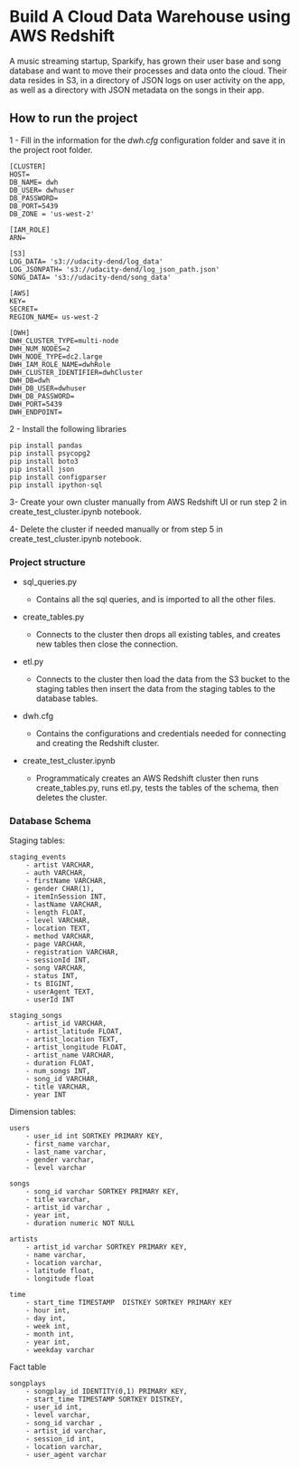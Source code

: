 
# Build A Cloud Data Warehouse using AWS Redshift

A music streaming startup, Sparkify, has grown their user base and song database and want to move their processes and data onto the cloud. Their data resides in S3, in a directory of JSON logs on user activity on the app, as well as a directory with JSON metadata on the songs in their app.


## How to run the project
1 - Fill in the information for the *dwh.cfg* configuration folder and save it in the project root folder.
```
[CLUSTER]
HOST= 
DB_NAME= dwh
DB_USER= dwhuser
DB_PASSWORD=
DB_PORT=5439
DB_ZONE = 'us-west-2'

[IAM_ROLE]
ARN= 

[S3]
LOG_DATA= 's3://udacity-dend/log_data'
LOG_JSONPATH= 's3://udacity-dend/log_json_path.json'
SONG_DATA= 's3://udacity-dend/song_data'

[AWS]
KEY= 
SECRET= 
REGION_NAME= us-west-2

[DWH] 
DWH_CLUSTER_TYPE=multi-node
DWH_NUM_NODES=2
DWH_NODE_TYPE=dc2.large
DWH_IAM_ROLE_NAME=dwhRole
DWH_CLUSTER_IDENTIFIER=dwhCluster
DWH_DB=dwh
DWH_DB_USER=dwhuser
DWH_DB_PASSWORD= 
DWH_PORT=5439
DWH_ENDPOINT= 
```
2 - Install the following libraries
```
pip install pandas
pip install psycopg2
pip install boto3
pip install json
pip install configparser
pip install ipython-sql
```
3- Create your own cluster manually from AWS Redshift UI or run step 2 in create_test_cluster.ipynb notebook.

4- Delete the cluster if needed manually or from step 5 in create_test_cluster.ipynb notebook.

### Project structure 
- sql_queries.py  
    - Contains all the sql queries, and is imported to all the other files.

- create_tables.py
    - Connects to the cluster then drops all existing tables, and creates new tables then close the connection.
- etl.py
    -  Connects to the cluster then load the data from the S3 bucket to the staging tables then insert the data from the staging tables to the database tables.
- dwh.cfg
    - Contains the configurations and credentials needed for connecting and creating the Redshift cluster.

- create_test_cluster.ipynb
    - Programmaticaly creates an AWS Redshift cluster then runs create_tables.py, runs etl.py, tests the tables of the schema, then deletes the cluster.




### Database Schema 
Staging tables:
```
staging_events
    - artist VARCHAR,
    - auth VARCHAR,
    - firstName VARCHAR,
    - gender CHAR(1),
    - itemInSession INT,
    - lastName VARCHAR,
    - length FLOAT,
    - level VARCHAR,
    - location TEXT,
    - method VARCHAR,
    - page VARCHAR,
    - registration VARCHAR,
    - sessionId INT,
    - song VARCHAR,
    - status INT,
    - ts BIGINT,
    - userAgent TEXT,
    - userId INT

staging_songs
    - artist_id VARCHAR,
    - artist_latitude FLOAT,
    - artist_location TEXT,
    - artist_longitude FLOAT,
    - artist_name VARCHAR,
    - duration FLOAT,
    - num_songs INT,
    - song_id VARCHAR,
    - title VARCHAR,
    - year INT
```

Dimension tables:
```
users
	- user_id int SORTKEY PRIMARY KEY,
	- first_name varchar,
	- last_name varchar,
	- gender varchar,
	- level varchar
```
```
songs                       
    - song_id varchar SORTKEY PRIMARY KEY,
    - title varchar,
    - artist_id varchar ,
    - year int,
    - duration numeric NOT NULL
```
```
artists                       
    - artist_id varchar SORTKEY PRIMARY KEY,
    - name varchar,
    - location varchar,
    - latitude float,
    - longitude float
```
```
time                       
    - start_time TIMESTAMP  DISTKEY SORTKEY PRIMARY KEY
    - hour int,
    - day int,
    - week int,
    - month int,
    - year int,
    - weekday varchar
```
Fact table

```
songplays                       
    - songplay_id IDENTITY(0,1) PRIMARY KEY,
    - start_time TIMESTAMP SORTKEY DISTKEY,
    - user_id int,
    - level varchar,
    - song_id varchar ,
    - artist_id varchar,
    - session_id int,
    - location varchar,
    - user_agent varchar
```